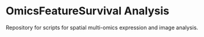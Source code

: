 # OmicsFeatureSurvival Analysis
Repository for scripts for spatial multi-omics expression and image analysis.  
